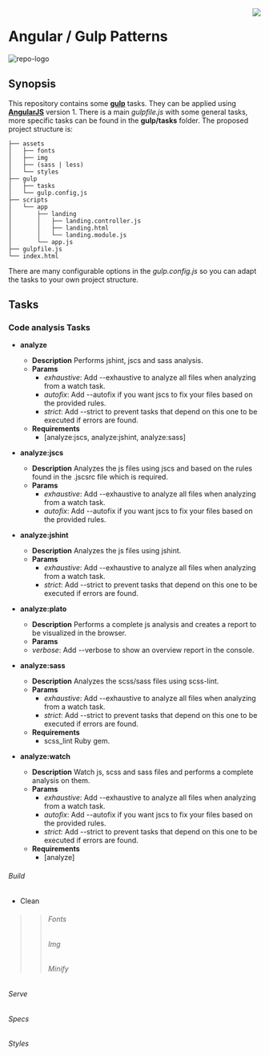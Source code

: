 <a href="http://www.emergya.es/" target="_blank">
<img src="https://github.com/natete/angular-matrix-gulp/blob/master/assets/img/logo-repo-mini.png" align="right" />
</a>

# Angular / Gulp Patterns

![repo-logo](https://github.com/natete/angular-matrix-gulp/blob/master/assets/img/logo-repo.png)

## Synopsis

This repository contains some **[gulp](http://gulpjs.com/ "Gulp")** tasks. They can be applied using **[AngularJS](https://angularjs.org/ "AngularJS")** version 1. There is a main *gulpfile.js* with some general tasks, more specific tasks can be found in the **gulp/tasks** folder. The proposed project structure is:

```
├── assets
│   ├── fonts
│   ├── img
│   ├── (sass | less)
│   └── styles
├── gulp
│   ├── tasks
│   └── gulp.config,js
├── scripts
│   └── app
│       ├── landing
│       │   ├── landing.controller.js
│       │   ├── landing.html
│       │   └── landing.module.js
│       └── app.js
├── gulpfile.js
└── index.html
```
There are many configurable options in the *gulp.config.js* so you can adapt the tasks to your own project structure.

## Tasks
### Code analysis Tasks
  - **analyze**
    - **Description** Performs jshint, jscs and sass analysis.
    - **Params**
      - *exhaustive*: Add --exhaustive to analyze all files when analyzing from a watch  task.
      - *autofix*: Add --autofix if you want jscs to fix your files based on the provided rules.
      - *strict*: Add --strict to prevent tasks that depend on this one to be executed if errors are found.
    - **Requirements**
      - [analyze:jscs, analyze:jshint, analyze:sass]


  - **analyze:jscs**
    - **Description** Analyzes the js files using jscs and based on the rules found in the .jscsrc file which is required.
    - **Params**
      - *exhaustive*: Add --exhaustive to analyze all files when analyzing from a watch  task.
      - *autofix*: Add --autofix if you want jscs to fix your files based on the provided rules.


  - **analyze:jshint**
    - **Description** Analyzes the js files using jshint.
    - **Params**
      - *exhaustive*: Add --exhaustive to analyze all files when analyzing from a watch  task.
      - *strict*: Add --strict to prevent tasks that depend on this one to be executed if errors are found.


  - **analyze:plato**
    - **Description** Performs a complete js analysis and creates a report to be visualized in the browser.
    - **Params**
     - *verbose*: Add --verbose to show an overview report in the console.


  - **analyze:sass**
    - **Description** Analyzes the scss/sass files using scss-lint.
    - **Params**
      - *exhaustive*: Add --exhaustive to analyze all files when analyzing from a watch task.
      - *strict*: Add --strict to prevent tasks that depend on this one to be executed if errors are found.
    - **Requirements**
      - scss_lint Ruby gem.


  - **analyze:watch**
    - **Description** Watch js, scss and sass files and performs a complete analysis on them.
    - **Params**
      - *exhaustive*: Add --exhaustive to analyze all files when analyzing from a watch  task.
      - *autofix*: Add --autofix if you want jscs to fix your files based on the provided rules.
      - *strict*: Add --strict to prevent tasks that depend on this one to be executed if errors are found.
    - **Requirements**
      - [analyze]


###### Build
- Clean

>> ###### Fonts
>> ###### Img
>> ###### Minify

###### Serve
###### Specs
###### Styles

